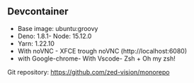 ## Devcontainer

- Base image: ubuntu:groovy
- Deno: 1.8.1- Node: 15.12.0
- Yarn: 1.22.10
- With noVNC - XFCE trough noVNC (http://localhost:6080)
- with Google-chrome- With Vscode- Zsh + Oh my zsh!

Git repository: https://github.com/zed-vision/monorepo

